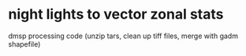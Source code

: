 # night lights to vector zonal stats
dmsp processing code (unzip tars, clean up tiff files, merge with gadm shapefile)
